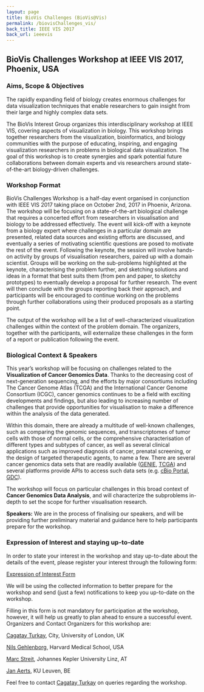 ```yaml
---
layout: page
title: BioVis Challenges (BioVis@Vis)
permalink: /biovisChallenges_vis/
back_title: IEEE VIS 2017
back_url: ieeevis
---
```

## BioVis Challenges Workshop at IEEE VIS 2017, Phoenix, USA

### Aims, Scope & Objectives

The rapidly expanding field of biology creates enormous challenges for data visualization techniques that enable researchers to gain insight from their large and highly complex data sets.

The BioVis Interest Group organizes this interdisciplinary workshop at IEEE VIS, covering aspects of visualization in biology. This workshop brings together researchers from the visualization, bioinformatics, and biology communities with the purpose of educating, inspiring, and engaging visualization researchers in problems in biological data visualization. The goal of this workshop is to create synergies and spark potential future collaborations between domain experts and vis researchers around state-of-the-art biology-driven challenges.


### Workshop Format

BioVis Challenges Workshop is a half-day event organised in conjunction with IEEE VIS 2017 taking place on October 2nd, 2017 in Phoenix, Arizona. The workshop will be focusing on a state-of-the-art biological challenge that requires a concerted effort from researchers in visualisation and biology to be addressed effectively. The event will kick-off with a keynote from a biology expert where challenges in a particular domain are presented, related data sources and existing efforts are discussed, and eventually a series of motivating scientific questions are posed to motivate the rest of the event. Following the keynote, the session will involve hands-on activity by groups of visualisation researchers, paired up with a domain scientist. Groups will be working on the sub-problems highlighted at the keynote, characterising the problem further, and sketching solutions and ideas in a format that best suits them (from pen and paper, to sketchy prototypes) to eventually develop a proposal for further research. The event will then conclude with the groups reporting back their approach, and participants will be encouraged to continue working on the problems through further collaborations using their produced proposals as a starting point.

The output of the workshop will be a list of well-characterized visualization challenges within the context of the problem domain. The organizers, together with the participants, will externalize these challenges in the form of a report or publication following the event.

### Biological Context & Speakers

This year’s workshop will be focusing on challenges related to the **Visualization of Cancer Genomics Data**. Thanks to the decreasing cost of next-generation sequencing, and the efforts by major consortiums including The Cancer Genome Atlas (TCGA) and the International Cancer Genome Consortium (ICGC), cancer genomics continues to be a field with exciting developments and findings, but also leading to increasing number of challenges that provide opportunities for visualisation to make a difference within the analysis of the data generated.

Within this domain, there are already a multitude of well-known challenges, such as comparing the genomic sequences, and transcriptomes of tumor cells with those of normal cells, or the comprehensive characterisation of different types and subtypes of cancer, as well as several clinical applications such as improved diagnosis of cancer, prenatal screening, or the design of targeted  therapeutic agents, to name a few. There are several cancer genomics data sets that are readily available ([GENIE](http://www.aacr.org/Research/Research/Pages/aacr-project-genie.aspx), [TCGA](https://cancergenome.nih.gov/)) and several platforms provide APIs to access such data sets (e.g. [cBio Portal](http://www.cbioportal.org/), [GDC](https://portal.gdc.cancer.gov/)).  

The workshop will focus on particular challenges in this broad context of **Cancer Genomics Data Analysis**, and will characterize the subproblems in-depth to set the scope for further visualisation research.

**Speakers:** We are in the process of finalising our speakers, and will be providing further preliminary material and guidance here to help participants prepare for the workshop.

### Expression of Interest and staying up-to-date
In order to state your interest in the workshop and stay up-to-date about the details of the event, please register your interest through the following form:

[Expression of Interest Form](https://docs.google.com/forms/d/e/1FAIpQLSe9RiRgI4IUZrfSUgWNnuQSPDijIWv8jdtCoPtoebN2Ws3ATg/viewform?c=0&w=1)

We will be using the collected information to better prepare for the workshop and send (just a few) notifications to keep you up-to-date on the workshop.

Filling in this form is not mandatory for participation at the workshop, however, it will help us greatly to plan ahead to ensure a successful event.
Organizers and Contact
Organizers for this workshop are:

[Cagatay Turkay](Cagatay.Turkay.1@city.ac.uk), City, University of London, UK

[Nils Gehlenborg](nils@hms.harvard.edu), Harvard Medical School, USA

[Marc Streit](marc.streit@jku.at), Johannes Kepler University Linz, AT

[Jan Aerts](jan.aerts@esat.kuleuven.be), KU Leuven, BE

Feel free to contact [Cagatay Turkay](Cagatay.Turkay.1@city.ac.uk) on queries regarding the workshop.
